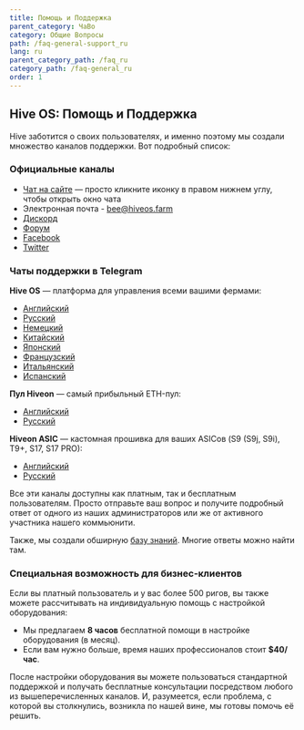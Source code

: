 ```yaml
---
title: Помощь и Поддержка
parent_category: ЧаВо
category: Общие Вопросы
path: /faq-general-support_ru
lang: ru
parent_category_path: /faq_ru
category_path: /faq-general_ru
order: 1
---
```


## Hive OS: Помощь и Поддержка
Hive заботится о своих пользователях, и именно поэтому мы создали множество каналов поддержки. Вот подробный список:

### Официальные каналы
- [Чат на сайте](https://hiveos.farm) — просто кликните иконку в правом нижнем углу, чтобы открыть окно чата
- Электронная почта - bee@hiveos.farm
- [Дискорд](https://discord.gg/xr2jX8Z)
- [Форум](https://forum.hiveos.farm)
- [Facebook](https://www.facebook.com/hiveos/)
- [Twitter](https://twitter.com/hiveonofficial)

### Чаты поддержки в Telegram
**Hive OS** — платформа для управления всеми вашими фермами:
- [Английский](https://t.me/hiveoschat_en)
- [Русский](https://t.me/hiveoschat)
- [Немецкий](https://t.me/hiveoschat_ge)
- [Китайский](https://t.me/hiveoschat_cn)
- [Японский](https://t.me/hiveoschat_jp)
- [Французский](https://t.me/hiveoschat_fr)
- [Итальянский](https://t.me/hiveoschat_italia)
- [Испанский](https://t.me/hiveoschat_es)

**Пул Hiveon** — самый прибыльный ETH-пул:
- [Английский](https://t.me/hiveon_en)
- [Русский](https://t.me/hiveon_ru)

**Hiveon ASIC** — кастомная прошивка для ваших ASICов (S9 (S9j, S9i), T9+, S17, S17 PRO):
- [Английский](https://t.me/hiveonasic_en)   
- [Русский](https://t.me/hiveonasic)    

Все эти каналы доступны как платным, так и бесплатным пользователям. Просто отправьте ваш вопрос и получите подробный ответ от одного из наших администраторов или же от активного участника нашего коммьюнити.

Также, мы создали обширную [базу знаний](https://hiveos.farm/knowledge-base). Многие ответы можно найти там.

### Специальная возможность для бизнес-клиентов
Если вы платный пользователь и у вас более 500 ригов, вы также можете рассчитывать на индивидуальную помощь с настройкой оборудования:
- Мы предлагаем **8 часов** бесплатной помощи в настройке оборудования (в месяц).
- Если вам нужно больше, время наших профессионалов стоит **$40/час**.

После настройки оборудования вы можете пользоваться стандартной поддержкой и получать бесплатные консультации посредством любого из вышеперечисленных каналов. И, разумеется, если проблема, с которой вы столкнулись, возникла по нашей вине, мы готовы помочь её решить.
